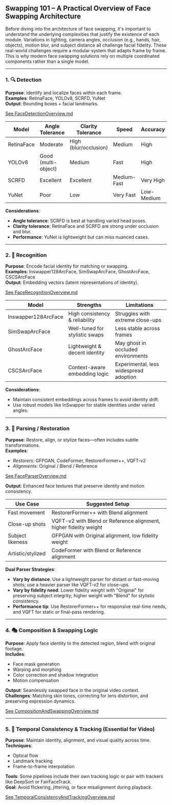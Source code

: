 ## Swapping 101 – A Practical Overview of Face Swapping Architecture

Before diving into the architecture of face swapping, it's important to understand the underlying complexities that justify the existence of each module. Variations in lighting, camera angles, occlusion (e.g., hands, hair, objects), motion blur, and subject distance all challenge facial fidelity. These real-world challenges require a modular system that adapts frame by frame. This is why modern face swapping solutions rely on multiple coordinated components rather than a single model.

---

### 1. 🔍 Detection  
**Purpose**: Identify and localize faces within each frame.  
**Examples**: RetinaFace, YOLOv8, SCRFD, YuNet  
**Output**: Bounding boxes + facial landmarks.

[See FaceDetectionOverview.md](./FaceDetectionOverview.md)

| Model     | Angle Tolerance      | Clarity Tolerance        | Speed       | Accuracy   |
|-----------|----------------------|---------------------------|-------------|------------|
| RetinaFace | Moderate            | High (blur/occlusion)     | Medium      | High       |
| YOLOv8     | Good (multi-object) | Medium                    | Fast        | High       |
| SCRFD      | Excellent           | Excellent                 | Medium-Fast | Very High  |
| YuNet      | Poor                | Low                       | Very Fast   | Low-Medium |

**Considerations**:
- **Angle tolerance**: SCRFD is best at handling varied head poses.
- **Clarity tolerance**: RetinaFace and SCRFD are strong under occlusion and blur.
- **Performance**: YuNet is lightweight but can miss nuanced cases.

---

### 2. 🧠 Recognition  
**Purpose**: Encode facial identity for matching or swapping.  
**Examples**: Inswapper128ArcFace, SimSwapArcFace, GhostArcFace, CSCSArcFace  
**Output**: Embedding vectors (latent representations of identity).

[See FaceRecognitionOverview.md](./FaceRecognitionOverview.md)

| Model             | Strengths                       | Limitations                           |
|------------------|----------------------------------|----------------------------------------|
| Inswapper128ArcFace | High consistency & reliability | Struggles with extreme close-ups       |
| SimSwapArcFace     | Well-tuned for stylistic swaps | Less stable across frames              |
| GhostArcFace       | Lightweight & decent identity  | May ghost in occluded environments     |
| CSCSArcFace        | Context-aware embedding logic  | Experimental, less widespread adoption |

**Considerations**:
- Maintain consistent embeddings across frames to avoid identity drift.
- Use robust models like InSwapper for stable identities under varied angles.

---

### 3. 🧬 Parsing / Restoration  
**Purpose**: Restore, align, or stylize faces—often includes subtle transformations.  
**Examples**:  
- *Restorers*: GFPGAN, CodeFormer, RestorerFormer++, VQFT-v2  
- *Alignments*: Original / Blend / Reference  

[See FaceParserOverview.md](./FaceParserOverview.md)

**Output**: Enhanced face textures that preserve identity and motion consistency.  

| Use Case           | Suggested Setup                                                                 |
|--------------------|----------------------------------------------------------------------------------|
| Fast movement      | RestorerFormer++ with Blend alignment                                           |
| Close-up shots     | VQFT-v2 with Blend or Reference alignment, higher fidelity weight               |
| Subject likeness   | GFPGAN with Original alignment, low fidelity weight                             |
| Artistic/stylized  | CodeFormer with Blend or Reference alignment                                    |

**Dual Parser Strategies**:
- **Vary by distance**: Use a lightweight parser for distant or fast-moving shots; use a heavier parser like VQFT-v2 for close-ups.
- **Vary by fidelity need**: Lower fidelity weight with "Original" for preserving subject integrity; higher weight with "Blend" for stylistic consistency.
- **Performance tip**: Use RestorerFormer++ for responsive real-time needs, and VQFT for static or final-pass rendering.

---

### 4. 🎭 Composition & Swapping Logic  
**Purpose**: Apply face identity to the detected region, blend with original footage.  
**Includes**:
- Face mask generation  
- Warping and morphing  
- Color correction and shadow integration  
- Motion compensation  

**Output**: Seamlessly swapped face in the original video context.  
**Challenges**: Matching skin tones, correcting for lens distortion, and preserving expression dynamics.

[See CompositionAndSwappingOverview.md](./CompositionAndSwappingOverview.md)

---

### 5. 🧭 Temporal Consistency & Tracking (Essential for Video)  
**Purpose**: Maintain identity, alignment, and visual quality across time.  
**Techniques**:
- Optical flow  
- Landmark tracking  
- Frame-to-frame interpolation  

**Tools**: Some pipelines include their own tracking logic or pair with trackers like DeepSort or FairFaceTrack.  
**Goal**: Avoid flickering, jittering, or face misalignment during playback.

[See TemporalConsistencyAndTrackingOverview.md](./TemporalConsistencyAndTrackingOverview.md)


